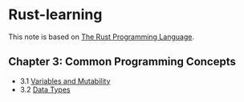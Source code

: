 # Rust-learning

This note is based on [The Rust Programming Language](https://doc.rust-lang.org/book/ch00-00-introduction.html).

## Chapter 3: Common Programming Concepts
- 3.1 [Variables and Mutability](./chapter3/variable.md)
- 3.2 [Data Types](./chapter3/type.md)

